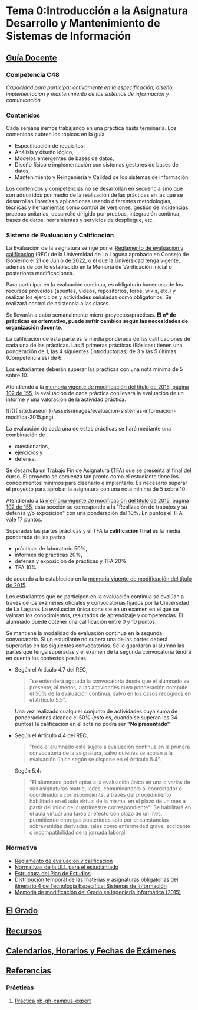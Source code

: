 # Tema 0:Introducción a la Asignatura Desarrollo y Mantenimiento de Sistemas de Información

## [Guía Docente](https://www.ull.es/apps/guias/guias/view_guide_course/2324/139264413/) 

### Competencia C48  

*Capacidad para participar activamente en la especificación, diseño, implementación y mantenimiento de los sistemas de información y comunicación*

### Contenidos

Cada semana iremos trabajando en una práctica hasta terminarla. Los contenidos cubren
los tópicos en la guía 

- Especificación de requisitos, 
- Análisis y diseño lógico, 
- Modelos emergentes de bases de datos,
- Diseño físico e implementación con sistemas gestores de bases de datos, 
- Mantenimiento y Reingeniería y Calidad de los sistemas de información.

Los contenidos y competencias no se desarrollan en secuencia sino que son adquiridos por medio de la realización de las prácticas
en las que se desarrollan librerías y aplicaciones usando diferentes metodologías, técnicas y herramientas como control de versiones, gestión de incidencias, pruebas unitarias, desarrollo dirigido por pruebas, integración contínua, bases de datos, herramientas y servicios de despliegue, etc.

### Sistema de Evaluación y Calificación

La Evaluación de la asignatura se rige por el [Reglamento de evaluacion y calificacion](https://www.ull.es/portal/normativa/normativa/nuevo-reglamento-de-evaluacion-y-calificacion-de-la-universidad-de-la-laguna/) (REC) de la Universidad de La Laguna aprobado en Consejo de Gobierno el 21 de Junio de 2022, o el que la Universidad tenga vigente, además de por lo establecido en la Memoria de Verificación inicial o posteriores modificaciones. 

Para participar en la evaluación continua, es obligatorio hacer uso de los recursos proveídos (apuntes, vídeos, repositorios, foros, wikis, etc.) y realizar los ejercicios y actividades señaladas como obligatorios. Se realizará control de asistencia a las clases.

Se llevarán a cabo semanalmente  micro-proyectos/prácticas. 
**El nº de prácticas es  orientativo, puede sufrir cambios según las necesidades de organización docente**. 

La calificación de esta parte es la media ponderada de las calificaciones de cada una de las prácticas. Las 5 primeras prácticas (Básicas) tienen una ponderación de 1, las 4 siguientes (Introductorias) de 3 y las 5 últimas (Competenciales) de 6. 

Los estudiantes deberán superar las prácticas con una nota mínima de 5 sobre 10. 

Atendiendo a la 
[memoria vigente de modificación del título de 2015, página 102 de 155](https://drive.google.com/open?id=1B0iU3svFd27UVgXHvh36iFXAYQh0RxXM), 
la evaluación de cada práctica conllevará la evaluación de un informe y una valoración de la actividad práctica.  

![]({{ site.baseurl }}/assets/images/evaluacion-sistemas-informacion-modifica-2015.png)

La evaluación de cada una de estas prácticas se hará mediante una combinación de 

* cuestionarios, 
* ejercicios  y 
* defensa.

Se desarrolla un Trabajo Fin de Asignatura (TFA) que se presenta al final del curso. 
El proyecto se comienza tan pronto como el estudiante tiene los conocimientos mínimos para diseñarlo e implantarlo. 
Es necesario superar el proyecto para aprobar la asignatura con una nota mínima de 5 sobre 10.  

Atendiendo a la 
[memoria vigente de modificación del título de 2015, página 102 de 155](https://drive.google.com/open?id=1B0iU3svFd27UVgXHvh36iFXAYQh0RxXM), 
esta sección se corresponde a la "Realización de trabajos y su defensa y/o exposición" con una ponderación del 10%.  En puntos el TFA vale 17 puntos.

Superadas las partes prácticas y el TFA  la **calificación final** es la media ponderada de las partes 

* prácticas de laboratorio 50%,  
* informes de prácticas 20%, 
* defensa y exposición de prácticas y TFA 20%
* TFA 10%

de acuerdo a lo establecido en la 
[memoria vigente de modificación del título de 2015](https://drive.google.com/open?id=1B0iU3svFd27UVgXHvh36iFXAYQh0RxXM).

Los estudiantes que no participen en la evaluación continua se evalúan a través de los exámenes oficiales y convocatorias fijados por la Universidad de La Laguna. La evaluación única consiste en un examen en el que se valoran los conocimientos, resultados de aprendizaje  y competencias. El alumnado puede obtener una calificación entre 0 y  10 puntos.

Se mantiene la modalidad de evaluación contínua en la segunda convocatoria. 
Si un estudiante no supera una de las partes deberá superarlas en las siguientes convocatorias. 
Se le guardarán al alumno las partes que tenga superadas  y el examen de la segunda convocatoria tendrá en cuenta los contextos posibles.

* Según el Artículo 4.7 del REC, 

  > "se entenderá agotada la convocatoria desde que el alumnado se presente, al menos, a las actividades cuya ponderación compute el 50% de la evaluación continua, salvo en los casos recogidos en el Artículo 5.5".  

  Una vez realizado cualquier conjunto de actividades cuya suma de ponderaciones alcance el 50%  (esto es, cuando se superan los 34 puntos) la calificación en el acta no podrá ser **"No presentado"**
* Según el Artículo 4.4 del REC, 

  > "todo el alumnado está sujeto a evaluación continua en la primera convocatoria de la asignatura, salvo quienes se acojan a la evaluación única según se dispone en el Artículo 5.4". 
  
  Según 5.4: 

  > "El alumnado podrá optar a la evaluación única en una o varias de sus asignaturas matriculadas, comunicándolo al coordinador o coordinadora correspondiente, a través del procedimiento habilitado en el aula virtual de la misma, en el plazo de un mes a partir del inicio del cuatrimestre correspondiente": Se habilitará en el aula virtual una tarea al efecto con plazo de un mes, permitiendo entregas posteriores solo por circunstancias sobrevenidas derivadas, tales como enfermedad grave, accidente o incompatibilidad de la jornada laboral.

### Normativa

* [Reglamento de evaluacion y calificacion](https://www.ull.es/portal/normativa/normativa/nuevo-reglamento-de-evaluacion-y-calificacion-de-la-universidad-de-la-laguna/)
* [Normativas de la ULL para el estudiantado](https://www.ull.es/portal/normativa/estudiantes/)
* [Estructura del Plan de Estudios](https://www.ull.es/grados/ingenieria-informatica/plan-de-estudios/estructura-del-plan-de-estudios/)
* [Distribución temporal de las materias y asignaturas obligatorias del itinerario 4 de Tecnología Específica: Sistemas de Información](https://drive.google.com/file/d/1zo-xNyfhotrraVDc66ACPrLSkJlHjQgK/view)
* [Memoria de modificación del Grado en Ingeniería Informática (2015)](https://drive.google.com/open?id=1B0iU3svFd27UVgXHvh36iFXAYQh0RxXM)

## [El Grado](../degree.md)

## [Recursos](../resources.md)

## [Calendarios, Horarios y Fechas de Exámenes](../timetables.md)

## [Referencias](../references.md)

### Prácticas

1. [Práctica pb-gh-campus-expert](practicas/pb-gh-campus-expert) 





